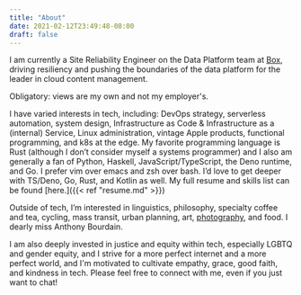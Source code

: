 ```yaml
---
title: "About"
date: 2021-02-12T23:49:48-08:00
draft: false
---
```

I am currently a Site Reliability Engineer on the Data Platform team at [Box](https://www.box.com), driving resiliency and pushing the boundaries of the data platform for the leader in cloud content management.

Obligatory: views are my own and not my employer's.

I have varied interests in tech, including: DevOps strategy, serverless automation, system design, Infrastructure as Code & Infrastructure as a (internal) Service, Linux administration, vintage Apple products, functional programming, and k8s at the edge. My favorite programming language is Rust (although I don’t consider myself a systems programmer) and I also am generally a fan of Python, Haskell, JavaScript/TypeScript, the Deno runtime, and Go. I prefer vim over emacs and zsh over bash. I’d love to get deeper with TS/Deno, Go, Rust, and Kotlin as well. My full resume and skills list can be found [here.]({{< ref "resume.md" >}})

Outside of tech, I’m interested in linguistics, philosophy, specialty coffee and tea, cycling, mass transit, urban planning, art, [photography](https://https:engjolephotography.com), and food. I dearly miss Anthony Bourdain.

I am also deeply invested in justice and equity within tech, especially LGBTQ and gender equity, and I strive for a more perfect internet and a more perfect world, and I'm motivated to cultivate empathy, grace, good faith, and kindness in tech. Please feel free to connect with me, even if you just want to chat!
